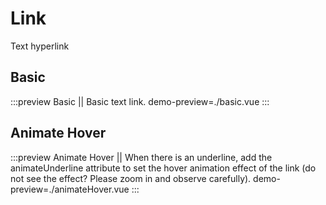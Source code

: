 # Link

Text hyperlink

## Basic

:::preview Basic || Basic text link.
demo-preview=./basic.vue
:::

## Animate Hover

:::preview Animate Hover || When there is an underline, add the animateUnderline attribute to set the hover animation effect of the link (do not see the effect? Please zoom in and observe carefully).
demo-preview=./animateHover.vue
:::

<style lang='scss'>
.vp-doc a.v-link {
    font-weight: inherit;
    color: inherit;
    text-decoration-style: inherit;
    transition: inherit;
    transition-duration: 500ms;
    &:hover {
        color: rgb(84, 84, 84);
    }
}
</style>
